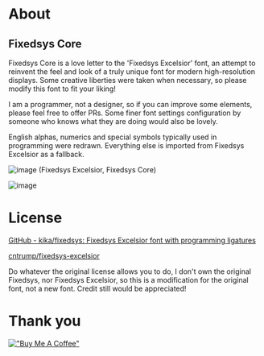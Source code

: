 # About 
## Fixedsys Core

Fixedsys Core is a love letter to the 'Fixedsys Excelsior' font, an attempt to reinvent the feel and look of a truly unique font for modern high-resolution displays. Some creative liberties were taken when necessary, so please modify this font to fit your liking! 

I am a programmer, not a designer, so if you can improve some elements, please feel free to offer PRs. Some finer font settings configuration by someone who knows what they are doing would also be lovely. 

English alphas, numerics and special symbols typically used in programming were redrawn. Everything else is imported from Fixedsys Excelsior as a fallback.

![image](https://github.com/delinx/Fixedsys-Modern/assets/6831935/7031da41-6c9d-45c4-9435-3418b07400ad)
(Fixedsys Excelsior, Fixedsys Core)

![image](https://github.com/delinx/Fixedsys-Modern/assets/6831935/50c8a766-d730-4eab-ae55-7cd3daf0d180)


# License

[GitHub - kika/fixedsys: Fixedsys Excelsior font with programming ligatures](https://github.com/kika/fixedsys)

[cntrump/fixedsys-excelsior](https://github.com/cntrump/fixedsys-excelsior)

Do whatever the original license allows you to do, I don't own the original Fixedsys, nor Fixedsys Excelsior, so this is a
modification for the original font, not a new font. Credit still would be appreciated!  


# Thank you
[!["Buy Me A Coffee"](https://www.buymeacoffee.com/assets/img/custom_images/orange_img.png)](https://www.buymeacoffee.com/delinx)
